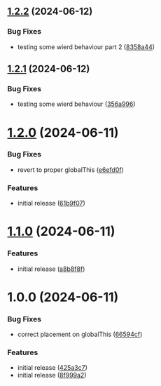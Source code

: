 ## [1.2.2](https://github.com/podium-lib/bridge/compare/v1.2.1...v1.2.2) (2024-06-12)


### Bug Fixes

* testing some wierd behaviour part 2 ([8358a44](https://github.com/podium-lib/bridge/commit/8358a4412b801bd8decd615dd1730bd9debb999b))

## [1.2.1](https://github.com/podium-lib/bridge/compare/v1.2.0...v1.2.1) (2024-06-12)


### Bug Fixes

* testing some wierd behaviour ([356a996](https://github.com/podium-lib/bridge/commit/356a996f8d7b620fdc827007d1d2fff725751e72))

# [1.2.0](https://github.com/podium-lib/bridge/compare/v1.1.0...v1.2.0) (2024-06-11)


### Bug Fixes

* revert to proper globalThis ([e6efd0f](https://github.com/podium-lib/bridge/commit/e6efd0f48bcd36d1d92b1d3da333707278ba3ae6))


### Features

* initial release ([61b9f07](https://github.com/podium-lib/bridge/commit/61b9f07fa68aee3d04d8110ebbd047a8d5802361))

# [1.1.0](https://github.com/podium-lib/bridge/compare/v1.0.0...v1.1.0) (2024-06-11)


### Features

* initial release ([a8b8f8f](https://github.com/podium-lib/bridge/commit/a8b8f8fc62fa0929b05f0a5975c0c1e043e96773))

# 1.0.0 (2024-06-11)


### Bug Fixes

* correct placement on globalThis ([66594cf](https://github.com/podium-lib/bridge/commit/66594cf230d71a894e986357cee045cba5e8a781))


### Features

* initial release ([425a3c7](https://github.com/podium-lib/bridge/commit/425a3c7497bf9232d68d9223f923ac275f276d55))
* initial release ([8f999a2](https://github.com/podium-lib/bridge/commit/8f999a22e46661cf0177774ba15f570e2d644bd4))
